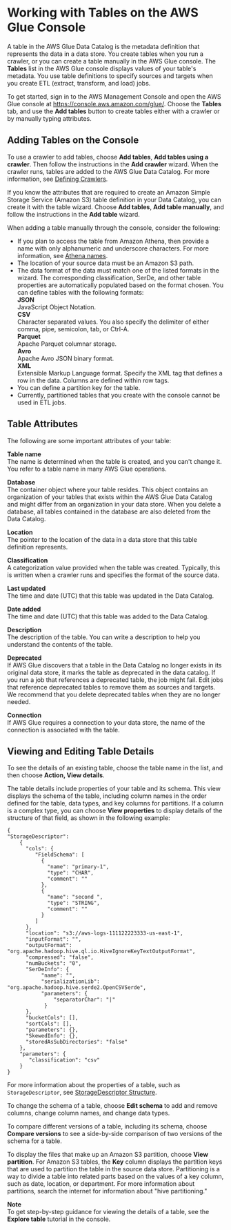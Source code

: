 # Working with Tables on the AWS Glue Console<a name="console-tables"></a>

A table in the AWS Glue Data Catalog is the metadata definition that represents the data in a data store\. You create tables when you run a crawler, or you can create a table manually in the AWS Glue console\. The **Tables** list in the AWS Glue console displays values of your table's metadata\. You use table definitions to specify sources and targets when you create ETL \(extract, transform, and load\) jobs\. 

To get started, sign in to the AWS Management Console and open the AWS Glue console at [https://console\.aws\.amazon\.com/glue/](https://console.aws.amazon.com/glue/)\. Choose the **Tables** tab, and use the **Add tables** button to create tables either with a crawler or by manually typing attributes\. 

## Adding Tables on the Console<a name="console-tables-add"></a>

To use a crawler to add tables, choose **Add tables**, **Add tables using a crawler**\. Then follow the instructions in the **Add crawler** wizard\. When the crawler runs, tables are added to the AWS Glue Data Catalog\. For more information, see [Defining Crawlers](add-crawler.md)\.

If you know the attributes that are required to create an Amazon Simple Storage Service \(Amazon S3\) table definition in your Data Catalog, you can create it with the table wizard\. Choose **Add tables**, **Add table manually**, and follow the instructions in the **Add table** wizard\.

When adding a table manually through the console, consider the following:
+ If you plan to access the table from Amazon Athena, then provide a name with only alphanumeric and underscore characters\. For more information, see [Athena names](https://docs.aws.amazon.com/athena/latest/ug/tables-databases-columns-names.html#ate-table-database-and-column-names-allow-only-underscore-special-characters)\.
+ The location of your source data must be an Amazon S3 path\.
+ The data format of the data must match one of the listed formats in the wizard\. The corresponding classification, SerDe, and other table properties are automatically populated based on the format chosen\. You can define tables with the following formats:   
**JSON**  
JavaScript Object Notation\.  
**CSV**  
Character separated values\. You also specify the delimiter of either comma, pipe, semicolon, tab, or Ctrl\-A\.  
**Parquet**  
Apache Parquet columnar storage\.  
**Avro**  
Apache Avro JSON binary format\.  
**XML**  
Extensible Markup Language format\. Specify the XML tag that defines a row in the data\. Columns are defined within row tags\.
+ You can define a partition key for the table\.
+ Currently, partitioned tables that you create with the console cannot be used in ETL jobs\.

## Table Attributes<a name="console-tables-attributes"></a>

The following are some important attributes of your table:

**Table name**  
The name is determined when the table is created, and you can't change it\. You refer to a table name in many AWS Glue operations\.

**Database**  
The container object where your table resides\. This object contains an organization of your tables that exists within the AWS Glue Data Catalog and might differ from an organization in your data store\. When you delete a database, all tables contained in the database are also deleted from the Data Catalog\.  

**Location**  
The pointer to the location of the data in a data store that this table definition represents\.

**Classification**  
A categorization value provided when the table was created\. Typically, this is written when a crawler runs and specifies the format of the source data\.

**Last updated**  
The time and date \(UTC\) that this table was updated in the Data Catalog\.

**Date added**  
The time and date \(UTC\) that this table was added to the Data Catalog\.

**Description**  
The description of the table\. You can write a description to help you understand the contents of the table\.

**Deprecated**  
If AWS Glue discovers that a table in the Data Catalog no longer exists in its original data store, it marks the table as deprecated in the data catalog\. If you run a job that references a deprecated table, the job might fail\. Edit jobs that reference deprecated tables to remove them as sources and targets\. We recommend that you delete deprecated tables when they are no longer needed\. 

**Connection**  
If AWS Glue requires a connection to your data store, the name of the connection is associated with the table\.

## Viewing and Editing Table Details<a name="console-tables-details"></a>

To see the details of an existing table, choose the table name in the list, and then choose **Action, View details**\.

The table details include properties of your table and its schema\.   This view displays the schema of the table, including column names in the order defined for the table, data types, and key columns for partitions\.  If a column is a complex type, you can choose **View properties** to display details of the structure of that field, as shown in the following example:

```
{
"StorageDescriptor": 
    {
      "cols": {
         "FieldSchema": [
           {
             "name": "primary-1",
             "type": "CHAR",
             "comment": ""
           },
           {
             "name": "second ",
             "type": "STRING",
             "comment": ""
           }
         ]
      },
      "location": "s3://aws-logs-111122223333-us-east-1",
      "inputFormat": "",
      "outputFormat": "org.apache.hadoop.hive.ql.io.HiveIgnoreKeyTextOutputFormat",
      "compressed": "false", 
      "numBuckets": "0",
      "SerDeInfo": {
           "name": "",
           "serializationLib": "org.apache.hadoop.hive.serde2.OpenCSVSerde",
           "parameters": {
               "separatorChar": "|"
            }
      },
      "bucketCols": [],
      "sortCols": [],
      "parameters": {},
      "SkewedInfo": {},
      "storedAsSubDirectories": "false"
    },
    "parameters": {
       "classification": "csv"
    }
}
```

For more information about the properties of a table, such as `StorageDescriptor`, see [StorageDescriptor Structure](aws-glue-api-catalog-tables.md#aws-glue-api-catalog-tables-StorageDescriptor)\.

To change the schema of a table, choose **Edit schema** to add and remove columns, change column names, and change data types\.

To compare different versions of a table, including its schema, choose **Compare versions** to see a side\-by\-side comparison of two versions of the schema for a table\.

To display the files that make up an Amazon S3 partition, choose **View partition**\. For Amazon S3 tables, the **Key** column displays the partition keys that are used to partition the table in the source data store\. Partitioning is a way to divide a table into related parts based on the values of a key column, such as date, location, or department\. For more information about partitions, search the internet for information about "hive partitioning\."

**Note**  
To get step\-by\-step guidance for viewing the details of a table, see the **Explore table** tutorial in the console\.